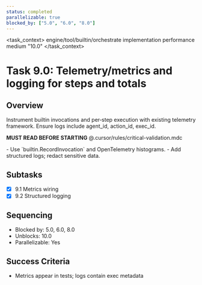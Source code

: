 ```yaml
---
status: completed
parallelizable: true
blocked_by: ["5.0", "6.0", "8.0"]
---
```


<task_context>
<domain>engine/tool/builtin/orchestrate</domain>
<type>implementation</type>
<scope>performance</scope>
<complexity>medium</complexity>
<dependencies></dependencies>
<unblocks>"10.0"</unblocks>
</task_context>

# Task 9.0: Telemetry/metrics and logging for steps and totals

## Overview

Instrument builtin invocations and per‑step execution with existing telemetry framework. Ensure logs include agent_id, action_id, exec_id.

<import>**MUST READ BEFORE STARTING** @.cursor/rules/critical-validation.mdc</import>

<requirements>
- Use `builtin.RecordInvocation` and OpenTelemetry histograms.
- Add structured logs; redact sensitive data.
</requirements>

## Subtasks

- [x] 9.1 Metrics wiring
- [x] 9.2 Structured logging

## Sequencing

- Blocked by: 5.0, 6.0, 8.0
- Unblocks: 10.0
- Parallelizable: Yes

## Success Criteria

- Metrics appear in tests; logs contain exec metadata
